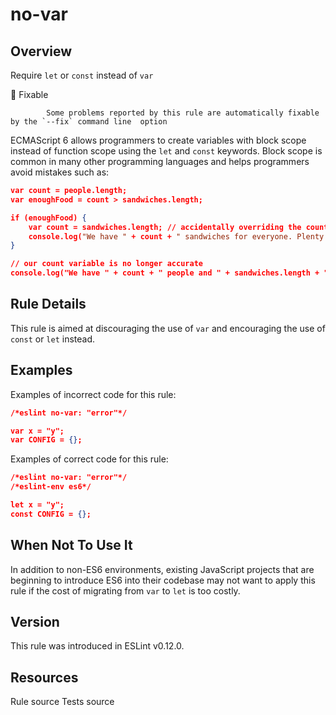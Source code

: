 
# no-var
## Overview
Require `let` or `const` instead of `var`


🔧 Fixable

            Some problems reported by this rule are automatically fixable by the `--fix` command line  option
        


ECMAScript 6 allows programmers to create variables with block scope instead of function scope using the `let`
and `const` keywords. Block scope is common in many other programming languages and helps programmers avoid mistakes
such as:

```json
var count = people.length;
var enoughFood = count > sandwiches.length;

if (enoughFood) {
    var count = sandwiches.length; // accidentally overriding the count variable
    console.log("We have " + count + " sandwiches for everyone. Plenty for all!");
}

// our count variable is no longer accurate
console.log("We have " + count + " people and " + sandwiches.length + " sandwiches!");
```
## Rule Details
This rule is aimed at discouraging the use of `var` and encouraging the use of `const` or `let` instead.
## Examples
Examples of incorrect code for this rule:


```json
/*eslint no-var: "error"*/

var x = "y";
var CONFIG = {};
```
Examples of correct code for this rule:


```json
/*eslint no-var: "error"*/
/*eslint-env es6*/

let x = "y";
const CONFIG = {};
```
## When Not To Use It
In addition to non-ES6 environments, existing JavaScript projects that are beginning to introduce ES6 into their
codebase may not want to apply this rule if the cost of migrating from `var` to `let` is too costly.
## Version
This rule was introduced in ESLint v0.12.0.
## Resources

Rule source 
Tests source 

